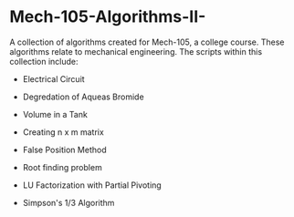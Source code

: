 # Mech-105-Algorithms-II-
A collection of algorithms created for Mech-105, a college course. These algorithms relate to mechanical engineering.
The scripts within this collection include:
- Electrical Circuit

- Degredation of Aqueas Bromide

- Volume in a Tank

- Creating n x m matrix

- False Position Method

- Root finding problem

- LU Factorization with Partial Pivoting

- Simpson's 1/3 Algorithm
